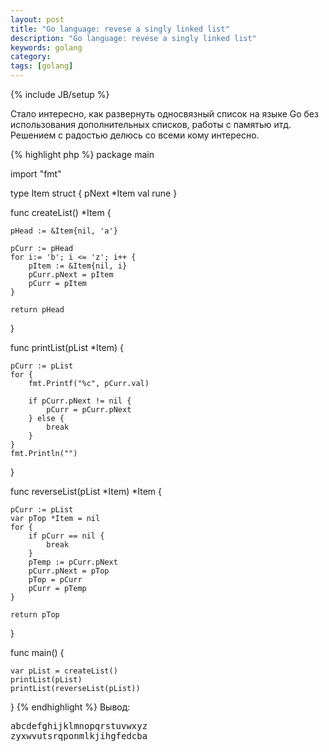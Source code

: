 ```yaml
---
layout: post
title: "Go language: revese a singly linked list"
description: "Go language: revese a singly linked list"
keywords: golang
category: 
tags: [golang]
---
```

{% include JB/setup %}

Стало интересно, как развернуть односвязный список на языке Go без использования дополнительных списков, работы с памятью итд.
Решением с радостью делюсь со всеми кому интересно.

{% highlight php %}
package main

import "fmt"

type Item struct { 
    pNext *Item
    val rune
}

func createList() *Item {

    pHead := &Item{nil, 'a'}
    
    pCurr := pHead
    for i:= 'b'; i <= 'z'; i++ { 
        pItem := &Item{nil, i}       
        pCurr.pNext = pItem
        pCurr = pItem
    }
    
    return pHead
}

func printList(pList *Item) {

    pCurr := pList
    for {
        fmt.Printf("%c", pCurr.val)
        
        if pCurr.pNext != nil {
            pCurr = pCurr.pNext
        } else {
            break
        }
    }
    fmt.Println("")
}

func reverseList(pList *Item) *Item {
    
    pCurr := pList
    var pTop *Item = nil
    for {
        if pCurr == nil {
            break
        }
        pTemp := pCurr.pNext
        pCurr.pNext = pTop
        pTop = pCurr
        pCurr = pTemp        
    }
    
    return pTop
}

func main() {

    var pList = createList() 
    printList(pList)
    printList(reverseList(pList))
}
{% endhighlight %}
Вывод:
<pre class="terminal">
abcdefghijklmnopqrstuvwxyz
zyxwvutsrqponmlkjihgfedcba
</pre>
